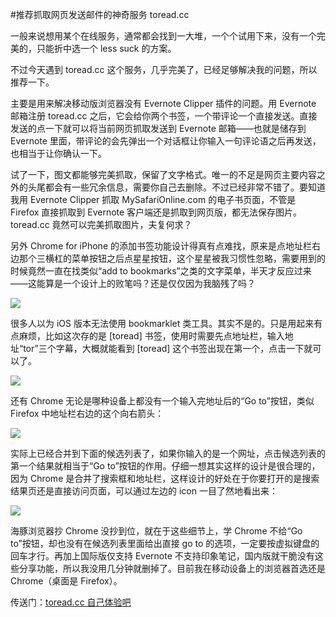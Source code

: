 #推荐抓取网页发送邮件的神奇服务 toread.cc

<!-- description: 解决移动设备浏览网页保存 Evernote 的问题 -->
<!-- date: 2013-05-09 -->

一般来说想用某个在线服务，通常都会找到一大堆，一个个试用下来，没有一个完美的，只能折中选一个 less suck 的方案。

不过今天遇到 toread.cc 这个服务，几乎完美了，已经足够解决我的问题，所以推荐一下。

主要是用来解决移动版浏览器没有 Evernote Clipper 插件的问题。用 Evernote 邮箱注册 toread.cc 之后，它会给你两个书签，一个带评论一个直接发送。直接发送的点一下就可以将当前网页抓取发送到 Evernote 邮箱——也就是储存到 Evernote 里面，带评论的会先弹出一个对话框让你输入一句评论语之后再发送，也相当于让你确认一下。

试了一下，图文都能够完美抓取，保留了文字格式。唯一的不足是网页主要内容之外的头尾都会有一些冗余信息，需要你自己去删除。不过已经非常不错了。要知道我用 Evernote Clipper 抓取 MySafariOnline.com 的电子书页面，不管是 Firefox 直接抓取到 Evernote 客户端还是抓取到网页版，都无法保存图片。toread.cc 竟然可以完美抓取图片，夫复何求？

另外 Chrome for iPhone 的添加书签功能设计得真有点难找，原来是点地址栏右边那个三横杠的菜单按钮之后点星星按钮，这个星星被我习惯性忽略，需要用到的时候竟然一直在找类似“add to bookmarks”之类的文字菜单，半天才反应过来——这能算是一个设计上的败笔吗？还是仅仅因为我脑残了吗？

![](http://sucklessinfo.b0.upaiyun.com/35/1-c.jpg) <br>

很多人以为 iOS 版本无法使用 bookmarklet 类工具。其实不是的。只是用起来有点麻烦，比如这次存的是 [toread] 书签，使用时需要先点地址栏，输入地址“tor”三个字幕，大概就能看到 [toread] 这个书签出现在第一个，点击一下就可以了。

![](http://sucklessinfo.b0.upaiyun.com/35/2-c.jpg) <br>

还有 Chrome 无论是哪种设备上都没有一个输入完地址后的“Go to”按钮，类似 Firefox 中地址栏右边的这个向右箭头：

![](http://sucklessinfo.b0.upaiyun.com/35/3-w.jpg) <br>

实际上已经合并到下面的候选列表了，如果你输入的是一个网址，点击候选列表的第一个结果就相当于“Go to”按钮的作用。仔细一想其实这样的设计是很合理的，因为 Chrome 是合并了搜索框和地址栏，这样设计的好处在于你要打开的是搜索结果页还是直接访问页面，可以通过左边的 icon 一目了然地看出来：

![](http://sucklessinfo.b0.upaiyun.com/35/4-w.jpg) <br>

海豚浏览器抄 Chrome 没抄到位，就在于这些细节上，学 Chrome 不给“Go to”按钮，却也没有在候选列表里面给出直接 go to 的选项，一定要按虚拟键盘的回车才行。再加上国际版仅支持 Evernote 不支持印象笔记，国内版就干脆没有这些分享功能，所以我没用几分钟就删掉了。目前我在移动设备上的浏览器首选还是 Chrome（桌面是 Firefox）。

传送门：[toread.cc 自己体验吧​](http://toread.cc/)